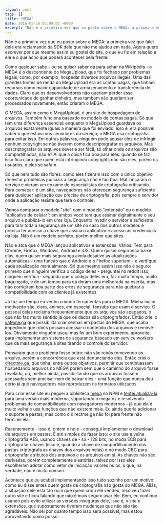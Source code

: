 ```yaml
---
layout: post
tags: []
title: "MEGA"
date: 2016-08-16 03:09:02 +0000
excerpt: "Não é a primeira vez que eu posto sobre o MEGA: a primeira vez que falei dele era reclamando da SDK dele que não me ajudou em nada. Agora..."
---
```


Não é a primeira vez que eu posto sobre o MEGA: a primeira vez que falei dele era reclamando da SDK dele que não me ajudou em nada. Agora quero escrever por que mesmo assim eu gostei do site, o que eu fiz em relação a ele e o que acho que poderá acontecer pela frente.

Como qualquer sabe - ou se quiser saber dá para achar na Wikipédia - o MEGA é o descendente do MegaUpload, que foi fechado por problemas legais, como, por exemplo, hospedar diversos arquivos ilegais. Uma das grandes fontes de renda do MegaUpload era as contas pagas, que tinham recursos como maior capacidade de armazenamento e transferência de dados. Claro que os desenvolvedores não queriam perder essa oportunidade de ganhar dinheiro, mas também não queriam ser processados novamente, então criaram o MEGA.

O MEGA, assim como o MegaUpload, é um site de hospedagem de arquivos. Também funciona baseado no modelo de contas pagas. Só que tem uma diferença essencial: enquanto o MegaUpload guardava os arquivos exatamente iguais a maneira que foi enviado, isso é, era possível saber o que estava nos servidores do serviço; o MEGA usa criptografia para evitar isso. Em outras palavras, ninguém pode acusar eles de infringir nenhum copyright se não tiverem como descriptografar os arquivos. Mas descriptografar os arquivos deveria ser fácil, só olhar onde os arquivos são compartilhados, não é? Aí que a coisa fica boa para eles: quando se faz isso fica claro que quem está infringindo copyrights não são eles, porém os usuários, e eles se safam.

Só que nem tudo são flores: como eles fizeram isso com o único objetivo de evitar problemas judiciais a segurança não é tão boa. Mal lançaram o serviço e vieram um enxame de especialistas de criptografia criticando. Para começar: é um site, navegadores não oferecem segurança suficiente para qualquer aplicação que precise de criptografia, pois sempre o servidor onde a aplicação resiste que terá o controle.

Vamos comparar o modelo "site" com o modelo “extensão” ou o modelo “aplicativo de celular”: em ambos você tem que assinar digitalmente o seu arquivo e publicá-lo em uma loja. Enquanto invadir o servidor é suficiente para tirar toda a segurança de um site no caso dos outros modelos é preciso ter acesso a chave que assina o aplicativo e acesso as credenciais da loja. Não é um modelo perfeito, porém melhor que sites.

Não é atoa que o MEGA lançou aplicativos e extensões. Vários. Tem para Chrome, Firefox, Windows, Android e iOS. Quem quiser segurança baixe elas, quem quiser mais segurança ainda desative as atualizações automáticas - uma função que o Android e o Firefox suportam - e verifique cada atualização manualmente. Só que mesmo assim isso não é seguro: primeiro que ninguém verifica o código deles - perguntei no reddit isso, ninguém verifica - segundo que o código deles era, faz muito tempo, muito bagunçado, e de um tempo para cá deram uma melhorada na escrita, mas não corrigiram boa parte dos erros de segurança para não quebrar a compatibilidade com os clientes já existentes.

Já faz um tempo eu venho criando ferramentas para o MEGA. Minha maior motivação são, claro, animes, em especial, fansubs que usam o serviço. O pessoal delas reclama frequentemente que os arquivos são apagados, o que não faz muito sentido já que os dados são criptografados. Então criei o [safeme.ga](https://safeme.ga/) que possibilita criar senhas em pastas do MEGA, que acaba impedindo que robôs possam acessar o conteúdo dos arquivos e removê-los. Obviamente ninguém usou, mas foi um bom experimento, aproveitei para implementar um sistema de segurança baseado em service workers que dá mais segurança a sites tirando o controle do servidor.

Pensaram que o problema fosse outro: não são robôs removendo os arquivo, porém a concorrência que está denunciando eles. Então criei o [directme.ga](https://directme.ga/), que tinha, entre outros objetivos, permitir que continuassem hospedando arquivos no MEGA porém sem que o caminho do arquivo fosse revelado, ou, melhor ainda, possibilitando que os arquivos fossem acessados sem precisar nem de baixar eles - uma função que nunca deu certo já que navegadores não reproduzem os formatos utilizados.

Para criar esse site eu peguei a biblioteca [mega](https://www.npmjs.com/package/mega/) no NPM e [tentei atualizá-la](https://github.com/qgustavor/mega) para uma versão mais moderna, suportando o mega.nz e resolvendo problemas de compatibilidade com navegadores modernos - já que ela é muito velha e usa funções que não existem mais. Eu ainda queria adicionar o suporte a pastas, mas como o directme.ga não foi para frente não terminei ela.

Recentemente - isso é, ontem e hoje - consegui implementar o download de arquivos em pastas. É até simples de fazer isso: o site usa a velha criptografia AES, usando chaves de - só - 128 bits, no modo ECB para criptografar chaves (isso é, quando a chave de compartilhamento das pastas criptografa as chaves dos arquivos nelas) e no modo CBC para criptografar atributos dos arquivos e os arquivos em si. As chaves não são derivadas, porém completamente aleatórias, talvez por isso eles escolheram adotar como vetor de iniciação valores nulos, o que, na verdade, não é muito comum.

Acontece que eu acabei implementando isso tudo sozinho por um motivo: como eu disse antes quem gosta de criptografia não gosta do MEGA. Aliás, a situação dele está tão ruim que quem criou ele vendeu, resolveu fazer outro site e ficou falando que não é mais seguro usar ele. Bem, eu continuo usando pois evito utilizar as versões inseguras dele, isso é, o site e extensões, que supostamente tiveram mudanças que não são tão agradáveis. Não sei por quanto tempo isso será possível, mas estou aproveitando como posso.